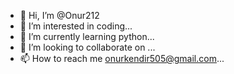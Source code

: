 - 👋 Hi, I’m @Onur212
- 👀 I’m interested in coding...
- 🌱 I’m currently learning python...
- 💞️ I’m looking to collaborate on ...
- 📫 How to reach me onurkendir505@gmail.com...

<!---
Onur212/Onur212 is a ✨ special ✨ repository because its `README.md` (this file) appears on your GitHub profile.
You can click the Preview link to take a look at your changes.
--->
